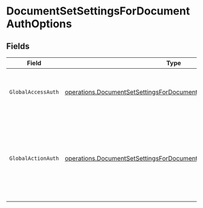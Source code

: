 # DocumentSetSettingsForDocumentAuthOptions


## Fields

| Field                                                                                                                                                    | Type                                                                                                                                                     | Required                                                                                                                                                 | Description                                                                                                                                              |
| -------------------------------------------------------------------------------------------------------------------------------------------------------- | -------------------------------------------------------------------------------------------------------------------------------------------------------- | -------------------------------------------------------------------------------------------------------------------------------------------------------- | -------------------------------------------------------------------------------------------------------------------------------------------------------- |
| `GlobalAccessAuth`                                                                                                                                       | [operations.DocumentSetSettingsForDocumentDocumentsGlobalAccessAuth](../../models/operations/documentsetsettingsfordocumentdocumentsglobalaccessauth.md) | :heavy_check_mark:                                                                                                                                       | The type of authentication required for the recipient to access the document.                                                                            |
| `GlobalActionAuth`                                                                                                                                       | [operations.DocumentSetSettingsForDocumentDocumentsGlobalActionAuth](../../models/operations/documentsetsettingsfordocumentdocumentsglobalactionauth.md) | :heavy_check_mark:                                                                                                                                       | The type of authentication required for the recipient to sign the document. This field is restricted to Enterprise plan users only.                      |